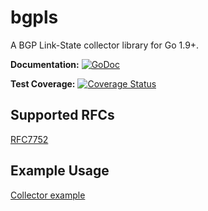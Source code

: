 # bgpls
A BGP Link-State collector library for Go 1.9+.

**Documentation:** [![GoDoc](https://godoc.org/github.com/jwhited/bgpls?status.svg)](https://godoc.org/github.com/jwhited/bgpls)

**Test Coverage:** [![Coverage Status](https://coveralls.io/repos/github/jwhited/bgpls/badge.svg?branch=master)](https://coveralls.io/github/jwhited/bgpls?branch=master)


## Supported RFCs
[RFC7752](https://tools.ietf.org/html/rfc7752)

## Example Usage
[Collector example](https://godoc.org/pkg/github.com/jwhited/bgpls/#example_Collector)
